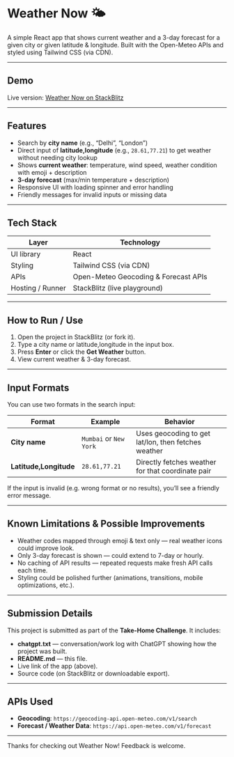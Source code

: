 # Weather Now 🌤️

A simple React app that shows current weather and a 3-day forecast for a given city or given latitude & longitude. Built with the Open-Meteo APIs and styled using Tailwind CSS (via CDN).

---

## Demo

Live version: [Weather Now on StackBlitz](https://react-fmgqpvxe.stackblitz.io)

---

## Features

- Search by **city name** (e.g., “Delhi”, “London”)  
- Direct input of **latitude,longitude** (e.g., `28.61,77.21`) to get weather without needing city lookup  
- Shows **current weather**: temperature, wind speed, weather condition with emoji + description  
- **3-day forecast** (max/min temperature + description)  
- Responsive UI with loading spinner and error handling  
- Friendly messages for invalid inputs or missing data

---

## Tech Stack

| Layer | Technology |
|---|---|
| UI library | React |
| Styling | Tailwind CSS (via CDN) |
| APIs | Open-Meteo Geocoding & Forecast APIs |
| Hosting / Runner | StackBlitz (live playground) |

---

## How to Run / Use

1. Open the project in StackBlitz (or fork it).  
2. Type a city name or latitude,longitude in the input box.  
3. Press **Enter** or click the **Get Weather** button.  
4. View current weather & 3-day forecast.  

---

## Input Formats

You can use two formats in the search input:

| Format | Example | Behavior |
|---|---|---|
| **City name** | `Mumbai` or `New York` | Uses geocoding to get lat/lon, then fetches weather |
| **Latitude,Longitude** | `28.61,77.21` | Directly fetches weather for that coordinate pair |

If the input is invalid (e.g. wrong format or no results), you’ll see a friendly error message.

---

## Known Limitations & Possible Improvements

- Weather codes mapped through emoji & text only — real weather icons could improve look.  
- Only 3-day forecast is shown — could extend to 7-day or hourly.  
- No caching of API results — repeated requests make fresh API calls each time.  
- Styling could be polished further (animations, transitions, mobile optimizations, etc.).

---

## Submission Details

This project is submitted as part of the **Take-Home Challenge**. It includes:

- **chatgpt.txt** — conversation/work log with ChatGPT showing how the project was built.  
- **README.md** — this file.  
- Live link of the app (above).  
- Source code (on StackBlitz or downloadable export).

---

## APIs Used

- **Geocoding**: `https://geocoding-api.open-meteo.com/v1/search`  
- **Forecast / Weather Data**: `https://api.open-meteo.com/v1/forecast`

---

Thanks for checking out Weather Now! Feedback is welcome.  
